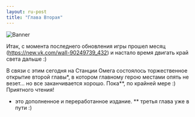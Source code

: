 ```yaml
---
layout: ru-post
title: "Глава Вторая"
---
```

![Banner](https://pp.vk.me/c626629/v626629682/35a1/ea5dnzuWUhs.jpg)

Итак, с момента последнего обновления игры прошел месяц (https://new.vk.com/wall-90249739_432) и настало время двигать край света дальше :)

В связи с этим сегодня на Станции Омега состоялось торжественное открытие второй главы*, в котором главному герою местами опять не везет... но все заканчивается хорошо. Пока**, по крайней мере :) Приятного чтения!

* это дополненное и переработанное издание.
** третья глава уже в пути :)
